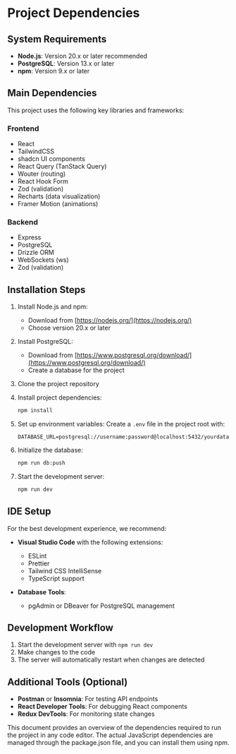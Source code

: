 # Project Dependencies

## System Requirements

- **Node.js**: Version 20.x or later recommended
- **PostgreSQL**: Version 13.x or later
- **npm**: Version 9.x or later

## Main Dependencies

This project uses the following key libraries and frameworks:

### Frontend
- React
- TailwindCSS
- shadcn UI components
- React Query (TanStack Query)
- Wouter (routing)
- React Hook Form
- Zod (validation)
- Recharts (data visualization)
- Framer Motion (animations)

### Backend
- Express
- PostgreSQL
- Drizzle ORM
- WebSockets (ws)
- Zod (validation)

## Installation Steps

1. Install Node.js and npm:
   - Download from [https://nodejs.org/](https://nodejs.org/)
   - Choose version 20.x or later

2. Install PostgreSQL:
   - Download from [https://www.postgresql.org/download/](https://www.postgresql.org/download/)
   - Create a database for the project

3. Clone the project repository

4. Install project dependencies:
   ```bash
   npm install
   ```

5. Set up environment variables:
   Create a `.env` file in the project root with:
   ```
   DATABASE_URL=postgresql://username:password@localhost:5432/yourdatabase
   ```

6. Initialize the database:
   ```bash
   npm run db:push
   ```

7. Start the development server:
   ```bash
   npm run dev
   ```

## IDE Setup

For the best development experience, we recommend:

- **Visual Studio Code** with the following extensions:
  - ESLint
  - Prettier
  - Tailwind CSS IntelliSense
  - TypeScript support

- **Database Tools**:
  - pgAdmin or DBeaver for PostgreSQL management

## Development Workflow

1. Start the development server with `npm run dev`
2. Make changes to the code
3. The server will automatically restart when changes are detected

## Additional Tools (Optional)

- **Postman** or **Insomnia**: For testing API endpoints
- **React Developer Tools**: For debugging React components
- **Redux DevTools**: For monitoring state changes

This document provides an overview of the dependencies required to run the project in any code editor. The actual JavaScript dependencies are managed through the package.json file, and you can install them using npm.